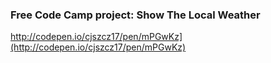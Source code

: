 ### Free Code Camp project: Show The Local Weather

http://codepen.io/cjszcz17/pen/mPGwKz](http://codepen.io/cjszcz17/pen/mPGwKz)